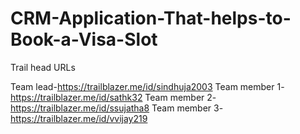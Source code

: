 # CRM-Application-That-helps-to-Book-a-Visa-Slot

Trail head URLs

Team lead-https://trailblazer.me/id/sindhuja2003
Team member 1-https://trailblazer.me/id/sathk32
Team member 2-https://trailblazer.me/id/ssujatha8
Team member 3-https://trailblazer.me/id/vvijay219
